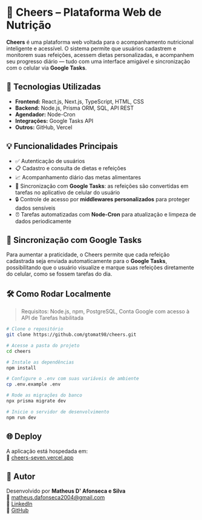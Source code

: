 
# 🥂 Cheers – Plataforma Web de Nutrição

**Cheers** é uma plataforma web voltada para o acompanhamento nutricional inteligente e acessível. O sistema permite que usuários cadastrem e monitorem suas refeições, acessem dietas personalizadas, e acompanhem seu progresso diário — tudo com uma interface amigável e sincronização com o celular via **Google Tasks**.

## 🚀 Tecnologias Utilizadas

- **Frontend:** React.js, Next.js, TypeScript, HTML, CSS
- **Backend:** Node.js, Prisma ORM, SQL, API REST
- **Agendador:** Node-Cron
- **Integrações:** Google Tasks API
- **Outros:** GitHub, Vercel

## 💡 Funcionalidades Principais

- ✅ Autenticação de usuários
- 📋 Cadastro e consulta de dietas e refeições
- 📈 Acompanhamento diário das metas alimentares
- 🔄 Sincronização com **Google Tasks**: as refeições são convertidas em tarefas no aplicativo de celular do usuário
- 🔒 Controle de acesso por **middlewares personalizados** para proteger dados sensíveis
- ⏰ Tarefas automatizadas com **Node-Cron** para atualização e limpeza de dados periodicamente

## 📱 Sincronização com Google Tasks

Para aumentar a praticidade, o Cheers permite que cada refeição cadastrada seja enviada automaticamente para o **Google Tasks**, possibilitando que o usuário visualize e marque suas refeições diretamente do celular, como se fossem tarefas do dia.

## 🛠️ Como Rodar Localmente

> Requisitos: Node.js, npm, PostgreSQL, Conta Google com acesso à API de Tarefas habilitada

```bash
# Clone o repositório
git clone https://github.com/gtomat98/cheers.git

# Acesse a pasta do projeto
cd cheers

# Instale as dependências
npm install

# Configure o .env com suas variáveis de ambiente
cp .env.example .env

# Rode as migrações do banco
npx prisma migrate dev

# Inicie o servidor de desenvolvimento
npm run dev
```

## 🌐 Deploy

A aplicação está hospedada em:  
🔗 [cheers-seven.vercel.app](https://cheers-seven.vercel.app)

## 👤 Autor

Desenvolvido por **Matheus D' Afonseca e Silva**  
📧 [matheus.dafonseca2004@gmail.com](mailto:matheus.dafonseca2004@gmail.com)  
🔗 [LinkedIn](https://abrir.link/dVJdc)  
🐙 [GitHub](https://github.com/gtomat98)
